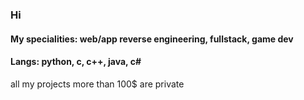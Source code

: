 ### Hi
#### My specialities: web/app reverse engineering, fullstack, game dev
#### Langs: python, c, c++, java, c#
all my projects more than 100$ are private
